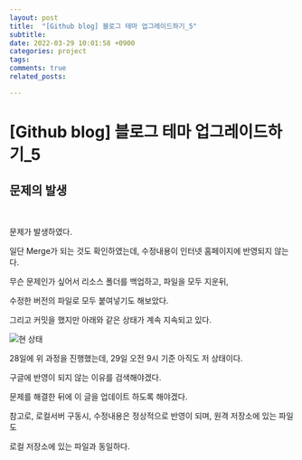 ```yaml
---
layout: post
title:  "[Github blog] 블로그 테마 업그레이드하기_5"
subtitle: 
date: 2022-03-29 10:01:58 +0900
categories: project
tags:
comments: true
related_posts:

---
```


# [Github blog] 블로그 테마 업그레이드하기_5

## 문제의 발생<br/>
<br/>

문제가 발생하였다.<br/>

일단 Merge가 되는 것도 확인하였는데, 수정내용이 인터넷 홈페이지에 반영되지 않는다.<br/>

무슨 문제인가 싶어서 리소스 폴더를 백업하고, 파일을 모두 지운뒤,<br/>

수정한 버전의 파일로 모두 붙여넣기도 해보았다.<br/>

그리고 커밋을 했지만 아래와 같은 상태가 계속 지속되고 있다.<br/>

![현 상태]()

28일에 위 과정을 진행했는데, 29일 오전 9시 기준 아직도 저 상태이다.<br/>

구글에 반영이 되지 않는 이유를 검색해야겠다.<br/>

문제를 해결한 뒤에 이 글을 업데이트 하도록 해야겠다.<br/>

참고로, 로컬서버 구동시, 수정내용은 정상적으로 반영이 되며, 원격 저장소에 있는 파일도<br/>

로컬 저장소에 있는 파일과 동일하다.<br/>